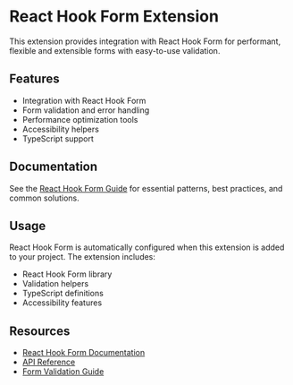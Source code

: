 # React Hook Form Extension

This extension provides integration with React Hook Form for performant, flexible and extensible forms with easy-to-use validation.

## Features

- Integration with React Hook Form
- Form validation and error handling
- Performance optimization tools
- Accessibility helpers
- TypeScript support

## Documentation

See the [React Hook Form Guide](./docs/HOOK_FORM_GUIDE.md) for essential patterns, best practices, and common solutions.

## Usage

React Hook Form is automatically configured when this extension is added to your project. The extension includes:

- React Hook Form library
- Validation helpers
- TypeScript definitions
- Accessibility features

## Resources

- [React Hook Form Documentation](https://react-hook-form.com/)
- [API Reference](https://react-hook-form.com/api)
- [Form Validation Guide](https://react-hook-form.com/get-started#Applyvalidation) 